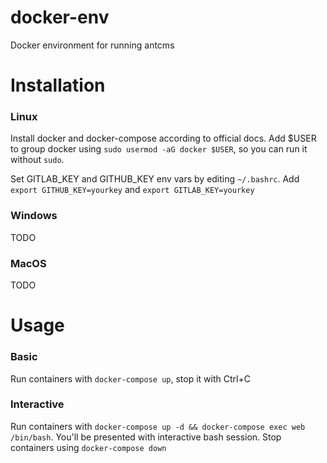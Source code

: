 # docker-env
Docker environment for running antcms


# Installation
### Linux
Install docker and docker-compose according to official docs.
Add $USER to group docker using `sudo usermod -aG docker $USER`, so you can run it without `sudo`.

Set GITLAB_KEY and GITHUB_KEY env vars by editing `~/.bashrc`. Add `export GITHUB_KEY=yourkey` and `export GITLAB_KEY=yourkey`  

### Windows
TODO

### MacOS
TODO

# Usage
### Basic
Run containers with `docker-compose up`, stop it with Ctrl+C

### Interactive
Run containers with `docker-compose up -d && docker-compose exec web /bin/bash`. You'll be presented with interactive bash session. Stop containers using `docker-compose down`